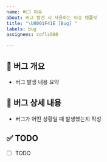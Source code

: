 ```yaml
---
name: 버그 이슈
about: 버그 발견 시 사용하는 이슈 템플릿
title: "\U0001F41E [Bug] "
labels: bug
assignees: cofls980

---
```


## 🐞 버그 개요

- 버그 발생 내용 요약

## 🐛 버그 상세 내용

- 버그가 어떤 상황일 때 발생했는지 작성

## ✅ TODO

- [ ] TODO
